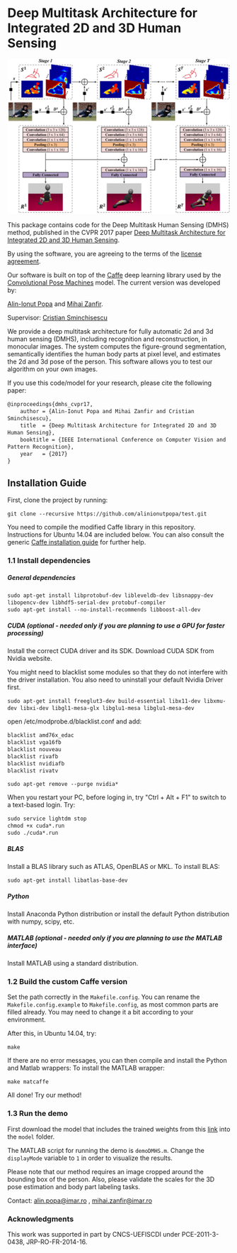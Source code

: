 # Deep Multitask Architecture for Integrated 2D and 3D Human Sensing

![architecture](architecture.png)

This package contains code for the Deep Multitask Human Sensing (DMHS) method, published in the CVPR 2017 paper [Deep Multitask Architecture for Integrated 2D and 3D Human Sensing](http://www.maths.lth.se/matematiklth/personal/sminchis/papers/dmhs-cvpr17.pdf). 

By using the software, you are agreeing to the terms of the [license agreement](https://github.com/alinionutpopa/dmhs/blob/master/LICENSE).

Our software is built on top of the [Caffe](http://caffe.berkeleyvision.org/) deep learning library used by the [Convolutional Pose Machines](https://github.com/shihenw/convolutional-pose-machines-release) model. The current version was developed by:

[Alin-Ionut Popa](http://109.101.234.42//people.php?ID_p=23)
and
[Mihai Zanfir](http://109.101.234.42//people.php?ID_p=17).

Supervisor: [Cristian Sminchisescu](http://www.maths.lth.se/matematiklth/personal/sminchis/index.html)

We provide a deep multitask architecture for fully automatic 2d and 3d human sensing (DMHS), including recognition and reconstruction, in monocular images. The system computes the figure-ground segmentation, semantically identifies the human body parts at pixel level, and estimates the 2d and 3d pose of the person. This software allows you to test our algorithm on your own images.

If you use this code/model for your research, please cite the following paper:
```
@inproceedings{dmhs_cvpr17,
    author = {Alin-Ionut Popa and Mihai Zanfir and Cristian Sminchisescu},
    title  = {Deep Multitask Architecture for Integrated 2D and 3D Human Sensing},
    booktitle = {IEEE International Conference on Computer Vision and Pattern Recognition},
    year   = {2017}
}
```


## Installation Guide
First, clone the project by running:
```
git clone --recursive https://github.com/alinionutpopa/test.git
```

You need to compile the modified Caffe library in this repository. Instructions for Ubuntu 14.04 are included below. You can also consult the generic [Caffe installation guide](http://caffe.berkeleyvision.org/installation.html) for further help.


### 1.1 Install dependencies
##### General dependencies
```
sudo apt-get install libprotobuf-dev libleveldb-dev libsnappy-dev libopencv-dev libhdf5-serial-dev protobuf-compiler
sudo apt-get install --no-install-recommends libboost-all-dev
```

##### CUDA (optional - needed only if you are planning to use a GPU for faster processing)
Install the correct CUDA driver and its SDK. Download CUDA SDK from Nvidia website. 

You might need to blacklist some modules so that they do not interfere with the driver installation. You also need to uninstall your default Nvidia Driver first.
```
sudo apt-get install freeglut3-dev build-essential libx11-dev libxmu-dev libxi-dev libgl1-mesa-glx libglu1-mesa libglu1-mesa-dev
``` 
open /etc/modprobe.d/blacklist.conf and add:
```
blacklist amd76x_edac
blacklist vga16fb
blacklist nouveau
blacklist rivafb
blacklist nvidiafb
blacklist rivatv
```
```
sudo apt-get remove --purge nvidia*
```

When you restart your PC, before loging in, try "Ctrl + Alt + F1" to switch to a text-based login. Try:
```
sudo service lightdm stop
chmod +x cuda*.run
sudo ./cuda*.run
```

##### BLAS
Install a BLAS library such as ATLAS, OpenBLAS or MKL. To install BLAS:
```
sudo apt-get install libatlas-base-dev 
```

##### Python 
Install Anaconda Python distribution or install the default Python distribution with numpy, scipy, etc.

##### MATLAB (optional - needed only if you are planning to use the MATLAB interface)
Install MATLAB using a standard distribution.

### 1.2 Build the custom Caffe version
Set the path correctly in the ``Makefile.config``. You can rename the ``Makefile.config.example`` to ``Makefile.config``, as most common parts are filled already. You may need to change it a bit according to your environment.

After this, in Ubuntu 14.04, try:
```
make
```

If there are no error messages, you can then compile and install the Python and Matlab wrappers:
To install the MATLAB wrapper:
```
make matcaffe
```


All done! Try our method!


### 1.3 Run the demo
First download the model that includes the trained weights from this [link](https://drive.google.com/open?id=0B2xD_tIOYyL1RlFhVGg4Y0VXYlk) into the ``model`` folder. 

The MATLAB script for running the demo is ``demoDMHS.m``. Change the ``displayMode`` variable to ``1`` in order to visualize the results.

Please note that our method requires an image cropped around the bounding box of the person. Also, please validate the scales for the 3D pose estimation and body part labeling tasks.

Contact: <alin.popa@imar.ro> , <mihai.zanfir@imar.ro>


### Acknowledgments
This work was supported in part by CNCS-UEFISCDI under PCE-2011-3-0438, JRP-RO-FR-2014-16.
